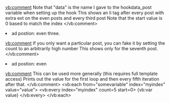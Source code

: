 <vb:comment>
Note that "data" is the name I gave to the hookdata_post variable when setting up the hook
This shows an li tag after every post with extra ext on the even posts and every third post
Note that the start value is 0 based to match the index
</vb:comment>

<li>
ad postion: 
<vb:every index="data.postIndex" count=2 start=1>
	even
</vb:every>
<vb:every index="data.postIndex" count=3 start=0>
	three.
</vb:every>
</li>

<vb:comment>
If you only want a particular post, you can fake it by setting the count to an arbitrarily high number
This shows only for the seventh post.
</vb:comment>
<li>
ad postion: 
<vb:every index="data.postIndex" count=999 start=6>
	even
</vb:every>
</li>

<vb:comment>
	This can be used more generally (this requires full template access)
	Prints out the value for the first loop and then every fifth iteration after that.
</vb:comment>
<vb:each from="somevariable" index="myindex" value="value">
	<vb:every index="myindex" count=5 start=0>
		{vb:var value}
	</vb:every>
</vb:each>
